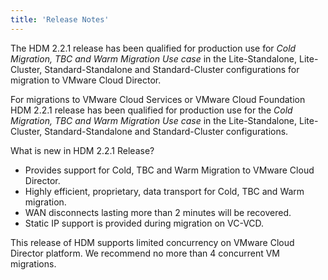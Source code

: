 ```yaml
---
title: 'Release Notes'
---
```


The HDM 2.2.1 release has been qualified for production use for _Cold Migration, TBC and Warm Migration Use case_ in the Lite-Standalone,  Lite-Cluster, Standard-Standalone and Standard-Cluster configurations for migration to VMware Cloud Director.

For migrations to VMware Cloud Services or VMware Cloud Foundation HDM 2.2.1 release has been qualified for production use for the _Cold Migration, TBC and Warm Migration Use case_ in the Lite-Standalone,  Lite-Cluster, Standard-Standalone and Standard-Cluster configurations. 

What is new in HDM 2.2.1 Release?

*   Provides support for Cold, TBC and Warm Migration to VMware Cloud Director.
*   Highly efficient, proprietary, data transport for Cold, TBC and Warm migration.
*   WAN disconnects lasting more than 2 minutes will be recovered.
*   Static IP support is provided during migration on VC-VCD.

This release of HDM supports limited concurrency on VMware Cloud Director 
platform. We recommend no more than 4 concurrent VM migrations. 




